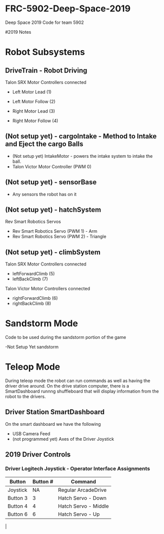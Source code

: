 # FRC-5902-Deep-Space-2019
Deep Space 2019 Code for team 5902

#2019 Notes

# Robot Subsystems

## DriveTrain - Robot Driving
Talon SRX Motor Controllers connected 
- Left Motor Lead (1)
- Left Motor Follow (2)

- Right Motor Lead (3)
- Right Motor Follow (4)

## (Not setup yet) - cargoIntake - Method to Intake and Eject the cargo Balls
- (Not setup yet) IntakeMotor - powers the intake system to intake the ball. 
- Talon Victor Motor Controller (PWM 0)

## (Not setup yet) - sensorBase
- Any sensors the robot has on it

## (Not setup yet) - hatchSystem
Rev Smart Robotics Servos
- Rev Smart Robotics Servo (PWM 1) - Arm
- Rev Smart Robotics Servo (PWM 2) - Triangle

## (Not setup yet) - climbSystem
Talon SRX Motor Controllers connected 
- leftForwardClimb (5)
- leftBackClimb (7)

Talon Victor Motor Controllers connected 
- rightForwardClimb (6)
- rightBackClimb (8)


# Sandstorm Mode

Code to be used during the sandstorm portion of the game

-Not Setup Yet sandstorm

# Teleop Mode

During teleop mode the robot can run commands as well as having the driver drive around. On the drive station computer, there is a SmartDashboard runnng shuffleboard that will display information from the robot to the drivers.

## Driver Station SmartDashboard

On the smart dashboard we have the following
- USB Camera Feed
- (not programmed yet) Axes of the Driver Joystick


## 2019 Driver Controls


### Driver Logitech Joystick - Operator Interface Assignments

| Button  | Button # | Command |
| ------------- | ------------- | ------------- |
| Joystick  | NA | Regular ArcadeDrive  |
| Button 3  | 3 | Hatch Servo - Down |
| Button 4  | 4 | Hatch Servo - Middle |
| Button 6  | 6 | Hatch Servo - Up  |




|
